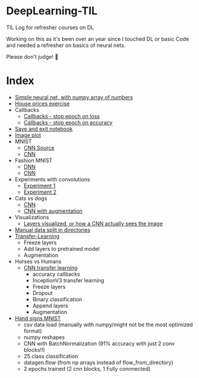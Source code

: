 # DeepLearning-TIL
TIL Log for refresher courses on DL

Working on this as it's been over an year since I touched DL or basic Code and needed a refresher on basics of neural nets.

Please don't judge! 🙈

# Index
- [Simple neural net, with numpy array of numbers](/coursera-TFInPractiseSpecialization/intro-to-tf/Week_1/Week%201.ipynb)
- [House prices exercise](/coursera-TFInPractiseSpecialization/intro-to-tf/Week_1/Week_1_ex_1.ipynb)
- Callbacks
  - [Callbacks - stop epoch on loss](/coursera-TFInPractiseSpecialization/intro-to-tf/Week_2/Callbacks%20-%20Loss%20autostop.ipynb)
  - [Callbacks - stop epoch on accuracy](/coursera-TFInPractiseSpecialization/intro-to-tf/Week_2/Callbacks%20Accuracy.ipynb)
- [Save and exit notebook](/coursera-TFInPractiseSpecialization/intro-to-tf/Week_2/Exercise2-Question%20(1).ipynb)
- [Image plot](/coursera-TFInPractiseSpecialization/intro-to-tf/Week_2/Fashion%20MNIST.ipynb)
- MNIST
  - [CNN Source](/coursera-TFInPractiseSpecialization/intro-to-tf/Week_3/Course_1_Part_6_Lesson_2_Notebook.ipynb)
  - [CNN](/coursera-TFInPractiseSpecialization/intro-to-tf/Week_2/Mnist.ipynb)
- Fashion MNIST
  - [DNN](/coursera-TFInPractiseSpecialization/intro-to-tf/Week_2/Fashion%20MNIST.ipynb)
  - [CNN](/coursera-TFInPractiseSpecialization/intro-to-tf/Week_3/ConvNet%20Fashion%20MNIST.ipynb)
- Experiments with convolutions
  - [Experiment 1](/coursera-TFInPractiseSpecialization/intro-to-tf/Week_3/Convolutions%20and%20pooling%20experiments.ipynb)
  - [Experiment 2](/coursera-TFInPractiseSpecialization/intro-to-tf/Week_3/Course_1_Part_6_Lesson_3_Notebook.ipynb)
- Cats vs dogs
  - [CNN](/coursera-TFInPractiseSpecialization/cnn-in-tf/week-1/cats-vs-dogs.ipynb)
  - [CNN with augmentation](/coursera-TFInPractiseSpecialization/cnn-in-tf/week-2/cats-vs-dogs-augmented.ipynb)
- Visualizations
  - [Layers visualized, or how a CNN actually sees the image](/coursera-TFInPractiseSpecialization/cnn-in-tf/week-1/cats-vs-dogs.ipynb)
- [Manual data split in directories](/coursera-TFInPractiseSpecialization/cnn-in-tf/week-1/cats-v-dogs-manual-split-passed-submission.ipynb)
- [Transfer-Learning](/coursera-TFInPractiseSpecialization/cnn-in-tf/week-3/transfer-learning.ipynb)
  - Freeze layers
  - Add layers to pretrained model
  - Augmentation
- Horses vs Humans
  - [CNN transfer learning](/coursera-TFInPractiseSpecialization/cnn-in-tf/week-3/humans-vs-horses-submission.ipynb)
    - accuracy callbacks
    - InceptionV3 transfer learning
    - Freeze layers
    - Dropout
    - Binary classification
    - Append layers
    - Augmentation
- [Hand signs MNIST](/coursera-TFInPractiseSpecialization/cnn-in-tf/week-4/week-4-final-problem-submission.ipynb)
  - csv data load (manually with numpy/might not be the most optimized format)
  - numpy reshapes
  - CNN with BatchNormalization (91% accuracy with just 2 conv blocks!!)
  - 25 class classification
  - datagen.flow (from np arrays instead of flow_from_directory)
  - 2 epochs trained (2 cnn blocks, 1 Fully connnected)
